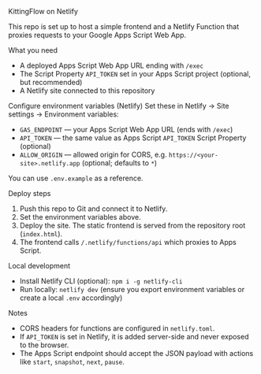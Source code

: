 KittingFlow on Netlify

This repo is set up to host a simple frontend and a Netlify Function that proxies requests to your Google Apps Script Web App.

What you need
- A deployed Apps Script Web App URL ending with `/exec`
- The Script Property `API_TOKEN` set in your Apps Script project (optional, but recommended)
- A Netlify site connected to this repository

Configure environment variables (Netlify)
Set these in Netlify -> Site settings -> Environment variables:

- `GAS_ENDPOINT` — your Apps Script Web App URL (ends with `/exec`)
- `API_TOKEN` — the same value as Apps Script `API_TOKEN` Script Property (optional)
- `ALLOW_ORIGIN` — allowed origin for CORS, e.g. `https://<your-site>.netlify.app` (optional; defaults to `*`)

You can use `.env.example` as a reference.

Deploy steps
1. Push this repo to Git and connect it to Netlify.
2. Set the environment variables above.
3. Deploy the site. The static frontend is served from the repository root (`index.html`).
4. The frontend calls `/.netlify/functions/api` which proxies to Apps Script.

Local development
- Install Netlify CLI (optional): `npm i -g netlify-cli`
- Run locally: `netlify dev` (ensure you export environment variables or create a local `.env` accordingly)

Notes
- CORS headers for functions are configured in `netlify.toml`.
- If `API_TOKEN` is set in Netlify, it is added server-side and never exposed to the browser.
- The Apps Script endpoint should accept the JSON payload with actions like `start`, `snapshot`, `next`, `pause`.
